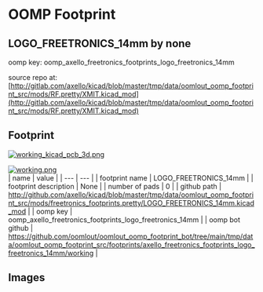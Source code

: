 # OOMP Footprint  
## LOGO_FREETRONICS_14mm  by none  
  
oomp key: oomp_axello_freetronics_footprints_logo_freetronics_14mm  
  
source repo at: [http://gitlab.com/axello/kicad/blob/master/tmp/data/oomlout_oomp_footprint_src/mods/RF.pretty/XMIT.kicad_mod](http://gitlab.com/axello/kicad/blob/master/tmp/data/oomlout_oomp_footprint_src/mods/RF.pretty/XMIT.kicad_mod)  
## Footprint  
  
[![working_kicad_pcb_3d.png](working_kicad_pcb_3d_600.png)](working_kicad_pcb_3d.png)  
  
[![working.png](working_600.png)](working.png)  
| name | value | 
| --- | --- | 
| footprint name | LOGO_FREETRONICS_14mm | 
| footprint description | None | 
| number of pads | 0 | 
| github path | http://github.com/axello/kicad/blob/master/tmp/data/oomlout_oomp_footprint_src/mods/freetronics_footprints.pretty/LOGO_FREETRONICS_14mm.kicad_mod | 
| oomp key | oomp_axello_freetronics_footprints_logo_freetronics_14mm | 
| oomp bot github | https://github.com/oomlout/oomlout_oomp_footprint_bot/tree/main/tmp/data/oomlout_oomp_footprint_src/footprints/axello_freetronics_footprints_logo_freetronics_14mm/working | 
## Images  
